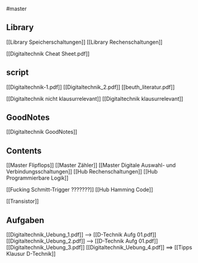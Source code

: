 #master
## Library
[[Library Speicherschaltungen]]
[[Library Rechenschaltungen]]

[[Digitaltechnik Cheat Sheet.pdf]]


## script
[[Digitaltechnik-1.pdf]]
[[Digitaltechnik_2.pdf]]
[[beuth_literatur.pdf]]

[[Digitaltechnik nicht klausurrelevant]]
[[Digitaltechnik klausurrelevant]]

## GoodNotes
[[Digitaltechnik GoodNotes]]

## Contents
[[Master Flipflops]]
[[Master Zähler]]
[[Master Digitale Auswahl- und Verbindungsschaltungen]]
[[Hub Rechenschaltungen]]
[[Hub Programmierbare Logik]]

[[Fucking Schmitt-Trigger ???????]]
[[Hub Hamming Code]]

[[Transistor]]



## Aufgaben
[[Digitaltechnik_Uebung_1.pdf]] --> [[D-Technik Aufg 01.pdf]]
[[Digitaltechnik_Uebung_2.pdf]] --> [[D-Technik Aufg 01.pdf]]
[[Digitaltechnik_Uebung_3.pdf]]
[[Digitaltechnik_Uebung_4.pdf]]
==> [[Tipps Klausur D-Technik]]